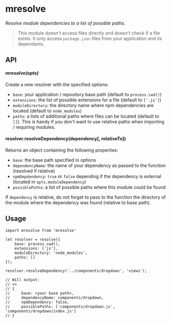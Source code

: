 # mresolve

_Resolve module dependencies to a list of possible paths_.

> This module doesn't access files directly and doesn't check if a file exists. It only access `package.json` files
from your application and its dependants.

## API

#### _mresolve(opts)_

Create a new resolver with the specified options:
- `base`: your application / repository base path (default to `process.cwd()`)
- `extensions`: the list of possible extensions for a file (default to `['.js']`)
- `moduleDirectory`: the directory name where npm dependencies are located (default to `node_modules`)
- `paths`: a lists of additional paths where files can be located (default to `[]`). This is handy if you don't want
to use relative paths when importing / requiring modules.


#### resolver.resolveDependency(dependency[, relativeTo])

Returns an object containing the following properties:
- `base`: the base path specified in options
- `dependencyName`: the name of your dependency as passed to the function (resolved if relative)
- `npmDepdendency`: `true` or `false` depending if the dependency is external (located in `opts.moduleDependency`)
- `possiblePaths`: a list of possible paths where this module could be found

If `dependency` is relative, do not forget to pass to the function the directory of the module where the dependency was found (relative to base path).

## Usage

```
import mresolve from 'mresolve'

let resolver = resolve({
    base: process.cwd(),
    extensions: ['js'],
    moduleDirectory: 'node_modules',
    paths: []
});

resolver.resolveDependency('../components/dropdown', 'views');

// Will output:
// =>
// {
//     base: <your base path>,
//     dependencyName: components/dropdown,
//     npmDependency: false,
//     possiblePaths: ['components/dropdown.js', 'components/dropdown/index.js']
// }
```
